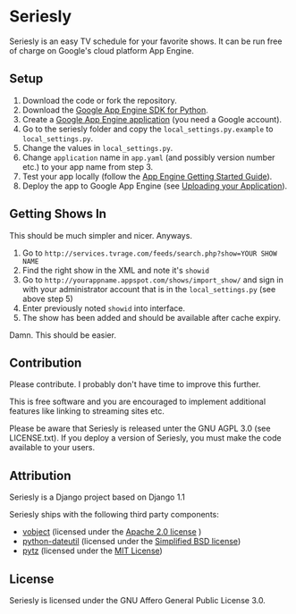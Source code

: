 Seriesly
========

Seriesly is an easy TV schedule for your favorite shows. It can be run free of charge on Google's cloud platform App Engine.

Setup
-----

1. Download the code or fork the repository.
2. Download the [Google App Engine SDK for Python](https://code.google.com/appengine/downloads.html#Google_App_Engine_SDK_for_Python).
3. Create a [Google App Engine application](https://appengine.google.com/) (you need a Google account).
4. Go to the seriesly folder and copy the `local_settings.py.example` to `local_settings.py`.
5. Change the values in `local_settings.py`.
6. Change `application` name in `app.yaml` (and possibly version number etc.) to your app name from step 3.
7. Test your app locally (follow the [App Engine Getting Started Guide](https://code.google.com/appengine/docs/python/gettingstarted/)).
8. Deploy the app to Google App Engine (see [Uploading your Application](https://code.google.com/appengine/docs/python/gettingstarted/uploading.html)).

Getting Shows In
----------------

This should be much simpler and nicer. Anyways.

1. Go to `http://services.tvrage.com/feeds/search.php?show=YOUR SHOW NAME`
2. Find the right show in the XML and note it's `showid`
3. Go to `http://yourappname.appspot.com/shows/import_show/` and sign in with your administrator account that is in the `local_settings.py` (see above step 5)
4. Enter previously noted `showid` into interface.
5. The show has been added and should be available after cache expiry.

Damn. This should be easier.


Contribution
------------

Please contribute. I probably don't have time to improve this further.

This is free software and you are encouraged to implement additional features like linking to streaming sites etc.

Please be aware that Seriesly is released unter the GNU AGPL 3.0 (see LICENSE.txt). If you deploy a version of Seriesly, you must make the code available to your users.


Attribution
-----------

Seriesly is a Django project based on Django 1.1

Seriesly ships with the following third party components:

 - [vobject](http://vobject.skyhouseconsulting.com/) (licensed under the [Apache 2.0 license](http://www.apache.org/licenses/LICENSE-2.0) )
 - [python-dateutil](http://labix.org/python-dateutil) (licensed under the [Simplified BSD license](http://en.wikipedia.org/wiki/BSD_licenses#2-clause_license_.28.22Simplified_BSD_License.22_or_.22FreeBSD_License.22.29))
 - [pytz](http://pytz.sourceforge.net/) (licensed under the [MIT License](http://www.opensource.org/licenses/mit-license.php))

License
-------

Seriesly is licensed under the GNU Affero General Public License 3.0.